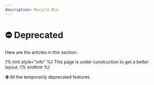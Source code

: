 ```yaml
---
description: Recycle Bin
---
```


# ⛔ Deprecated

Here are the articles in this section:

{% hint style="info" %}
This page is under construction to get a better layout.
{% endhint %}

⛔ All the temporarily deprecated features.

